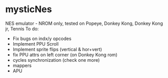 # mysticNes
NES emulator - NROM only, tested on Popeye, Donkey Kong, Donkey Kong jr, Tennis
To do:
- Fix bugs on indx/y opcodes
- Implement PPU Scroll
- Implement sprite flips (vertical & hor+vert)
- fix PPU attrs on left corner (on Donkey Kong rom)
- cycles synchronization (check one more)
- mappers
- APU
